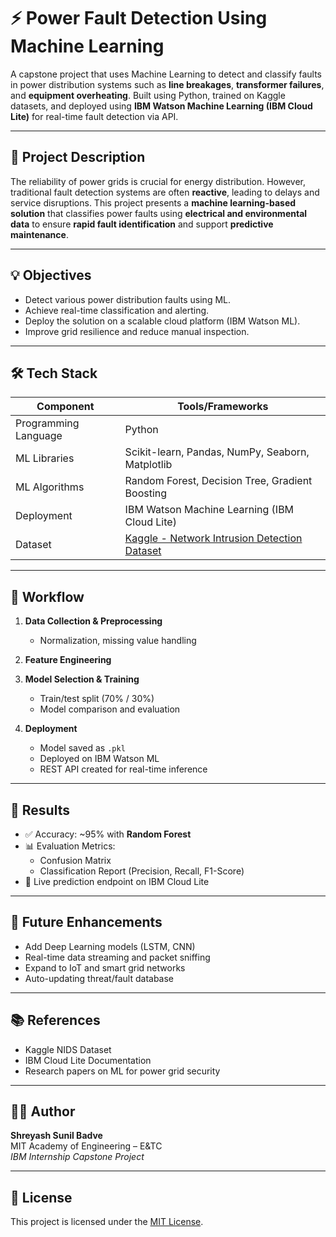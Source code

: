
# ⚡ Power Fault Detection Using Machine Learning

A capstone project that uses Machine Learning to detect and classify faults in power distribution systems such as **line breakages**, **transformer failures**, and **equipment overheating**. Built using Python, trained on Kaggle datasets, and deployed using **IBM Watson Machine Learning (IBM Cloud Lite)** for real-time fault detection via API.

---

## 📌 Project Description

The reliability of power grids is crucial for energy distribution. However, traditional fault detection systems are often **reactive**, leading to delays and service disruptions. This project presents a **machine learning-based solution** that classifies power faults using **electrical and environmental data** to ensure **rapid fault identification** and support **predictive maintenance**.

---

## 💡 Objectives

- Detect various power distribution faults using ML.
- Achieve real-time classification and alerting.
- Deploy the solution on a scalable cloud platform (IBM Watson ML).
- Improve grid resilience and reduce manual inspection.

---

## 🛠️ Tech Stack

| Component            | Tools/Frameworks                           |
|---------------------|---------------------------------------------|
| Programming Language| Python                                      |
| ML Libraries         | Scikit-learn, Pandas, NumPy, Seaborn, Matplotlib |
| ML Algorithms        | Random Forest, Decision Tree, Gradient Boosting |
| Deployment           | IBM Watson Machine Learning (IBM Cloud Lite) |
| Dataset              | [Kaggle - Network Intrusion Detection Dataset](https://www.kaggle.com) |

---

## 🧪 Workflow

1. **Data Collection & Preprocessing**  
   - Normalization, missing value handling

2. **Feature Engineering**

3. **Model Selection & Training**  
   - Train/test split (70% / 30%)  
   - Model comparison and evaluation

4. **Deployment**  
   - Model saved as `.pkl`  
   - Deployed on IBM Watson ML  
   - REST API created for real-time inference

---

## 🎯 Results

- ✅ Accuracy: ~95% with **Random Forest**
- 📊 Evaluation Metrics:  
  - Confusion Matrix  
  - Classification Report (Precision, Recall, F1-Score)
- 🧪 Live prediction endpoint on IBM Cloud Lite

---

## 🚀 Future Enhancements

- Add Deep Learning models (LSTM, CNN)
- Real-time data streaming and packet sniffing
- Expand to IoT and smart grid networks
- Auto-updating threat/fault database

---

## 📚 References

- Kaggle NIDS Dataset  
- IBM Cloud Lite Documentation  
- Research papers on ML for power grid security

---

## 👨‍💻 Author

**Shreyash Sunil Badve**  
MIT Academy of Engineering – E&TC  
_IBM Internship Capstone Project_

---

## 📎 License

This project is licensed under the [MIT License](LICENSE).

